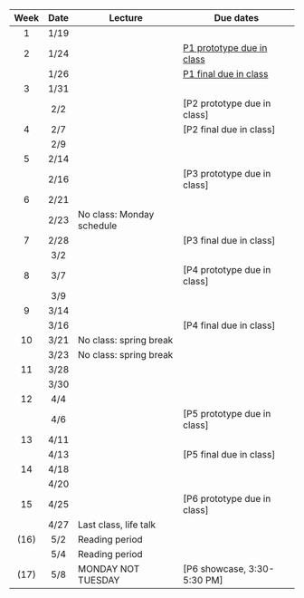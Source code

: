 | Week | Date  | Lecture                                    | Due dates                                                              |
|:----:|:-----:|--------------------------------------------|------------------------------------------------------------------------|
|  1   | 1/19  |                                            |                                                                        |
|  2   | 1/24  |                                            | [P1 prototype due in class](https://designforfab.com/logistics/projects/#p1-build-a-mechanical-car-launcher) |
|      | 1/26  |                                            | [P1 final due in class](https://designforfab.com/logistics/projects/#p1-build-a-mechanical-car-launcher) |
|  3   | 1/31  |                                            |                                                                        |
|      | 2/2   |                                            | [P2 prototype due in class]                                            |
|  4   | 2/7   |                                            | [P2 final due in class]                                                |
|      | 2/9   |                                            |                                                                        |
|  5   | 2/14  |                                            |                                                                        |
|      | 2/16  |                                            | [P3 prototype due in class]                                            |
|  6   | 2/21  |                                            |                                                                        |
|      | 2/23  | No class: Monday schedule                  |                                                                        |
|  7   | 2/28  |                                            | [P3 final due in class]                                                |
|      | 3/2   |                                            |                                                                        |
|  8   | 3/7   |                                            | [P4 prototype due in class]                                            |
|      | 3/9   |                                            |                                                                        |
|  9   | 3/14  |                                            |                                                                        |
|      | 3/16  |                                            | [P4 final due in class]                                                |
|  10  | 3/21  | No class: spring break                     |                                                                        |
|      | 3/23  | No class: spring break                     |                                                                        |
|  11  | 3/28  |                                            |                                                                        |
|      | 3/30  |                                            |                                                                        |
|  12  | 4/4   |                                            |                                                                        |
|      | 4/6   |                                            | [P5 prototype due in class]                                            |
|  13  | 4/11  |                                            |                                                                        |
|      | 4/13  |                                            | [P5 final due in class]                                                |
|  14  | 4/18  |                                            |                                                                        |
|      | 4/20  |                                            |                                                                        |
|  15  | 4/25  |                                            | [P6 prototype due in class]                                            |
|      | 4/27  | Last class, life talk                      |                                                                        |
| (16) | 5/2   | Reading period                             |                                                                        |
|      | 5/4   | Reading period                             |                                                                        |
| (17) | 5/8   | MONDAY NOT TUESDAY                         | [P6 showcase, 3:30-5:30 PM]                                            |

